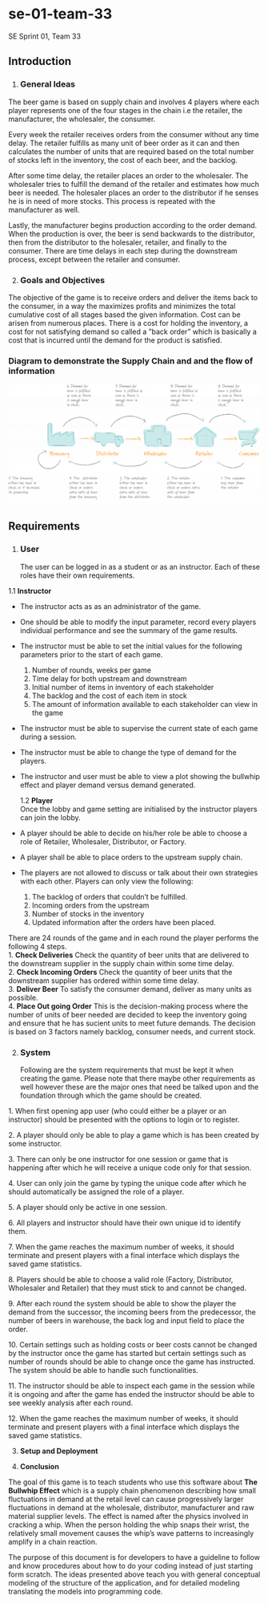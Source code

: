 # se-01-team-33

SE Sprint 01, Team 33

## **Introduction**

1. ### **General Ideas**

The beer game is based on supply chain and involves 4 players where each player represents one of the four stages in the chain i.e the retailer, the manufacturer, the wholesaler, the consumer.

Every week the retailer receives orders from the consumer without any time delay. The retailer fulfills as many unit of beer order as it can and then calculates the number of units that are required based on the total number of stocks left in the inventory, the cost of each beer, and the backlog.

After some time delay, the retailer places an order to the wholesaler. The wholesaler tries to fulfill the demand of the retailer and estimates how much beer is needed. The holesaler places an order to the distributor if he senses he is in need of more stocks. This process is repeated with the manufacturer as well.

Lastly, the manufacturer begins production according to the order demand. When the production is over, the beer is send backwards to the distributor, then from the distributor to the holesaler, retailer, and finally to the consumer. There are time delays in each step during the downstream process, except between the retailer and consumer.

2. ### **Goals and Objectives**

The objective of the game is to receive orders and deliver the items back to the consumer, in a way the maximizes profits and minimizes the total cumulative cost of all stages based the given information. Cost can be arisen from numerous places. There is a cost for holding the inventory, a cost for not satisfying demand so called a ”back order” which is basically a cost that is incurred until the demand for the product is satisfied.

### Diagram to demonstrate the Supply Chain and and the flow of information

![Beer Game Flow](./img/beerGameFlow.png)

## **Requirements**

1. ### **User**
   The user can be logged in as a student or as an instructor. Each of these roles have their own requirements.

1.1 **Instructor**

- The instructor acts as as an administrator of the game.
- One should be able to modify the input parameter, record every players individual performance and see the summary of the game results.
- The instructor must be able to set the initial values for the following parameters prior to the start of each game.
  1. Number of rounds, weeks per game
  2. Time delay for both upstream and downstream
  3. Initial number of items in inventory of each stakeholder
  4. The backlog and the cost of each item in stock
  5. The amount of information available to each stakeholder can view in the game
- The instructor must be able to supervise the current state of each game during a session.
- The instructor must be able to change the type of demand for the players.
- The instructor and user must be able to view a plot showing the bullwhip effect and player demand versus demand generated.

  1.2 **Player**  
  Once the lobby and game setting are initialised by the instructor players can join the lobby.

- A player should be able to decide on his/her role be able to choose a role of Retailer, Wholesaler, Distributor, or Factory.
- A player shall be able to place orders to the upstream supply chain.
- The players are not allowed to discuss or talk about their own strategies with each other. Players can only view the following:
  1. The backlog of orders that couldn’t be fulfilled.
  2. Incoming orders from the upstream
  3. Number of stocks in the inventory
  4. Updated information after the orders have been placed.

There are 24 rounds of the game and in each round the player performs the following 4 steps.  
1\. **Check Deliveries** Check the quantity of beer units that are delivered to the downstream supplier in the supply chain within some time delay.  
2\. **Check Incoming Orders** Check the quantity of beer units that the downstream supplier has ordered within some time delay.  
3\. **Deliver Beer** To satisfy the consumer demand, deliver as many units as possible.  
4\. **Place Out going Order** This is the decision-making process where the number of units of beer needed are decided to keep the inventory going and ensure that he has sucient units to meet future demands. The decision is based on 3 factors namely backlog, consumer needs, and current stock.

2. ### **System**
   Following are the system requirements that must be kept it when creating the game. Please note that there maybe other requirements as well however these are the major ones that need be talked upon and the foundation through which the game should be created.

1\. When first opening app user (who could either be a player or an instructor) should be presented with the options to login or to register.

2\. A player should only be able to play a game which is has been created by some instructor.

3\. There can only be one instructor for one session or game that is happening after which he will receive a unique code only for that session.

4\. User can only join the game by typing the unique code after which he should automatically be assigned the role of a player.

5\. A player should only be active in one session.

6\. All players and instructor should have their own unique id to identify them.

7\. When the game reaches the maximum number of weeks, it should terminate and present players with a final interface which displays the saved game statistics.

8\. Players should be able to choose a valid role (Factory, Distributor, Wholesaler and Retailer) that they must stick to and cannot be changed.

9\. After each round the system should be able to show the player the demand from the successor, the incoming beers from the predecessor, the number of beers in warehouse, the back log and input field to place the order.

10\. Certain settings such as holding costs or beer costs cannot be changed by the instructor once the game has started but certain settings such as number of rounds should be able to change once the game has instructed. The system should be able to handle such functionalities.

11\. The instructor should be able to inspect each game in the session while it is ongoing and after the game has ended the instructor should be able to see weekly analysis after each round.

12\. When the game reaches the maximum number of weeks, it should terminate and present players with a final interface which displays the saved game statistics.

3. **Setup and Deployment**

4. **Conclusion**

The goal of this game is to teach students who use this software about **The Bullwhip Effect** which is a supply chain phenomenon describing how small fluctuations in demand at the retail level can cause progressively larger fluctuations in demand at the wholesale, distributor, manufacturer and raw material supplier levels. The effect is named after the physics involved in cracking a whip. When the person holding the whip snaps their wrist, the relatively small movement causes the whip’s wave patterns to increasingly amplify in a chain reaction.

The purpose of this document is for developers to have a guideline to follow and know procedures about how to do your coding instead of just starting form scratch. The ideas presented above teach you with general conceptual modeling of the structure of the application, and for detailed modeling translating the models into programming code.
